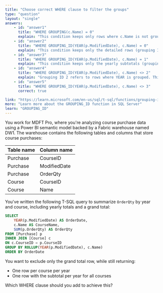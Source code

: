 ```yaml
---
title: "Choose correct WHERE clause to filter the groups"
type: "question"
layout: "single"
answers:
    - id: "answer1"
      title: "WHERE GROUPING(c.Name) = 0"
      explain: "This condition keeps only rows where c.Name is not grouped (0) and removes rows where c.Name is grouped (1). This would remove the yearly subtotals and the grand total."
    - id: "answer2"
      title: "WHERE GROUPING_ID(YEAR(p.ModifiedDate), c.Name) = 0"
      explain: "This condition keeps only the detailed rows (grouping ID 0) where neither column is grouped. It removes the yearly subtotals (grouping ID 1) and the grand total (grouping ID 3)."
    - id: "answer3"
      title: "WHERE GROUPING_ID(YEAR(p.ModifiedDate), c.Name) = 1"
      explain: "This condition keeps only the yearly subtotals (grouping ID 1) where c.Name is grouped. It removes the detailed rows (grouping ID 0) and the grand total (grouping ID 3)."
    - id: "answer4"
      title: "WHERE GROUPING_ID(YEAR(p.ModifiedDate), c.Name) <> 2"
      explain: "Grouping ID 2 refers to rows where YEAR is grouped. This is not a grouping produced by ROLLUP, and so nothing gets removed. The query still returns everything: the detailed rows (grouping ID 0), the yearly subtotals (grouping ID 1), and the grand total (grouping ID 3)."
    - id: "answer5"
      title: "WHERE GROUPING_ID(YEAR(p.ModifiedDate), c.Name) <> 3"
      correct: true

link: "https://learn.microsoft.com/en-us/sql/t-sql/functions/grouping-id-transact-sql"
more: "Learn more about the GROUPING_ID function in SQL Server"
learn: "GROUPING_ID"
---
```


You work for MDFT Pro, where you're analyzing course purchase data using a Power BI semantic model backed by a Fabric warehouse named DW1. The warehouse contains the following tables and columns that store course purchases:

| Table name       | Column name   |
|-----------------|---------------|
| Purchase | CourseID     |
| Purchase | ModifiedDate  |
| Purchase | OrderQty      |
| Course         | CourseID     |
| Course         | Name          |

You've written the following T-SQL query to summarize ``OrderQty`` by year and course, including yearly totals and a grand total:

```sql
SELECT 
    YEAR(p.ModifiedDate) AS OrderDate,
    c.Name AS CourseName,
    SUM(p.OrderQty) AS OrderQty
FROM [Purchase] p
INNER JOIN [Course] c
ON c.CourseID = p.CourseID
GROUP BY ROLLUP(YEAR(p.ModifiedDate), c.Name)
ORDER BY OrderDate
```

You want to exclude only the grand total row, while still returning:

- One row per course per year
- One row with the subtotal per year for all courses

Which WHERE clause should you add to achieve this?